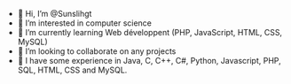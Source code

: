- 👋 Hi, I’m @Sunslihgt
- 👀 I’m interested in computer science
- 🌱 I’m currently learning Web développent (PHP, JavaScript, HTML, CSS, MySQL) 
- 💞️ I’m looking to collaborate on any projects
- 🔧 I have some experience in Java, C, C++, C#, Python, Javascript, PHP, SQL, HTML, CSS and MySQL. 
